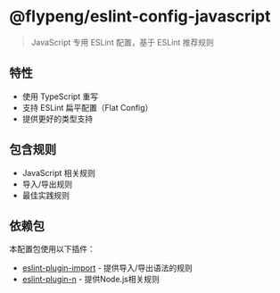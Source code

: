 # @flypeng/eslint-config-javascript

> JavaScript 专用 ESLint 配置，基于 ESLint 推荐规则

## 特性

- 使用 TypeScript 重写
- 支持 ESLint 扁平配置（Flat Config）
- 提供更好的类型支持

## 包含规则

- JavaScript 相关规则
- 导入/导出规则
- 最佳实践规则

## 依赖包

本配置包使用以下插件：

- [eslint-plugin-import](https://github.com/import-js/eslint-plugin-import) - 提供导入/导出语法的规则
- [eslint-plugin-n](https://github.com/eslint-community/eslint-plugin-n) - 提供Node.js相关规则
